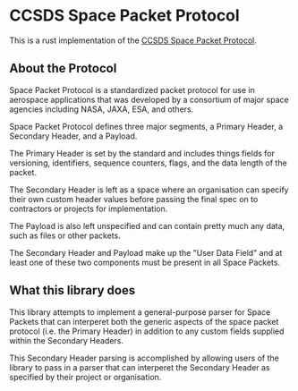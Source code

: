 # CCSDS Space Packet Protocol

This is a rust implementation of the [CCSDS Space Packet Protocol](https://public.ccsds.org/Pubs/133x0b2e1.pdf).

## About the Protocol 
Space Packet Protocol is a standardized packet protocol for use in aerospace applications that was developed by a consortium of major space agencies including NASA, JAXA, ESA, and others.

Space Packet Protocol defines three major segments, a Primary Header, a Secondary Header, and a Payload.

The Primary Header is set by the standard and includes things fields for versioning, identifiers, sequence counters, flags, and the data length of the packet.

The Secondary Header is left as a space where an organisation can specify their own custom header values before passing the final spec on to contractors or projects for implementation. 

The Payload is also left unspecified and can contain pretty much any data, such as files or other packets.

The Secondary Header and Payload make up the "User Data Field" and at least one of these two components must be present in all Space Packets. 


## What this library does
This library attempts to implement a general-purpose parser for Space Packets that can interperet both the generic aspects of the space packet protocol (i.e. the Primary Header) in addition to any custom fields supplied within the Secondary Headers.

This Secondary Header parsing is accomplished by allowing users of the library to pass in a parser that can interperet the Secondary Header as specified by their project or organisation.